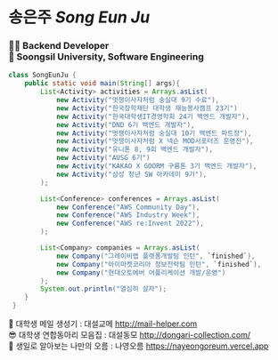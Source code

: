 # 송은주 *Song Eun Ju* <br> 
<h3> 👩‍💻 Backend Developer <br>
 🏫 Soongsil University, Software Engineering </h3>

```java
class SongEunJu {
    public static void main(String[] args){
        List<Activity> activities = Arrays.asList(
            new Activity("멋쟁이사자처럼 숭실대 9기 수료"),
            new Activity("한국장학재단 대학생 재능봉사캠프 23기")
            new Activity("한국대학생IT경영학회 24기 백엔드 개발자"),
            new Activity("DND 6기 백엔드 개발자"),
            new Activity("멋쟁이사자처럼 숭실대 10기 백엔드 파트장"),
            new Activity("멋쟁이사자처럼 X 넥슨 MOD서포터즈 운영진"),
            new Activity("유니톤 8, 9회 백엔드 개발자"),
            new Activity("AUSG 6기")
            new Activity("KAKAO X GOORM 구름톤 3기 백엔드 개발자"),
            new Activity("삼성 청년 SW 아카데미 9기"),
        );

        List<Conference> conferences = Arrays.asList(
            new Conference("AWS Community Day"),
            new Conference("AWS Industry Week"),
            new Conference("AWS re:Invent 2022"),
        );

        List<Company> companies = Arrays.asList(
            new Company("그레이비랩 플랫폼개발팀 인턴", `finished`),
            new Company("아이마켓코리아 정보전략팀 인턴", `finished`),
            new Company("현대오토에버 어플리케이션 개발/운영")
        );        
        System.out.println("열심히 살자");
    }
 }
```


📨 대학생 메일 생성기 : 대설교메 http://mail-helper.com <br>
😎 대학생 연합동아리 모음집 : 대설동모 http://dongari-collection.com/ <br>
🗻 생일로 알아보는 나만의 오름 : 나영오름 https://nayeongoreum.vercel.app
